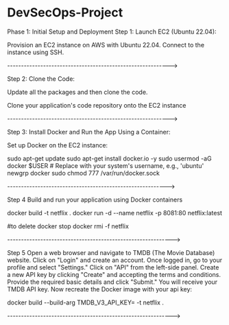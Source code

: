 # DevSecOps-Project
Phase 1: Initial Setup and Deployment
Step 1: Launch EC2 (Ubuntu 22.04):

Provision an EC2 instance on AWS with Ubuntu 22.04.
Connect to the instance using SSH.

----------------------------------------------------------->

Step 2: Clone the Code:

Update all the packages and then clone the code.

Clone your application's code repository onto the EC2 instance

----------------------------------------------------------->

Step 3: Install Docker and Run the App Using a Container:

Set up Docker on the EC2 instance:

sudo apt-get update
sudo apt-get install docker.io -y
sudo usermod -aG docker $USER  # Replace with your system's username, e.g., 'ubuntu'
newgrp docker
sudo chmod 777 /var/run/docker.sock

---------------------------------------------------------->

Step 4
Build and run your application using Docker containers

docker build -t netflix .
docker run -d --name netflix -p 8081:80 netflix:latest

#to delete
docker stop <containerid>
docker rmi -f netflix

------------------------------------------------------------>

Step 5
Open a web browser and navigate to TMDB (The Movie Database) website.
Click on "Login" and create an account.
Once logged in, go to your profile and select "Settings."
Click on "API" from the left-side panel.
Create a new API key by clicking "Create" and accepting the terms and conditions.
Provide the required basic details and click "Submit."
You will receive your TMDB API key.
Now recreate the Docker image with your api key:

docker build --build-arg TMDB_V3_API_KEY=<your-api-key> -t netflix .

------------------------------------------------------------>
